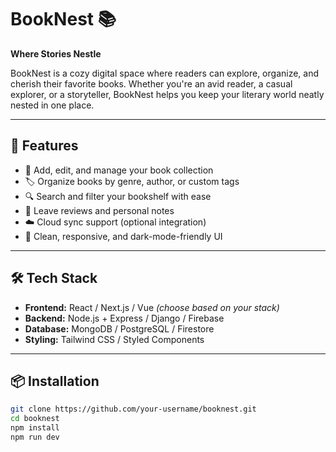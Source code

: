 # BookNest 📚  
**Where Stories Nestle**

BookNest is a cozy digital space where readers can explore, organize, and cherish their favorite books. Whether you're an avid reader, a casual explorer, or a storyteller, BookNest helps you keep your literary world neatly nested in one place.

---

## 🚀 Features

- 📖 Add, edit, and manage your book collection
- 🏷️ Organize books by genre, author, or custom tags
- 🔍 Search and filter your bookshelf with ease
- 📝 Leave reviews and personal notes
- ☁️ Cloud sync support (optional integration)
- 🌙 Clean, responsive, and dark-mode-friendly UI

---

## 🛠️ Tech Stack

- **Frontend:** React / Next.js / Vue *(choose based on your stack)*
- **Backend:** Node.js + Express / Django / Firebase
- **Database:** MongoDB / PostgreSQL / Firestore
- **Styling:** Tailwind CSS / Styled Components

---

## 📦 Installation

```bash
git clone https://github.com/your-username/booknest.git
cd booknest
npm install
npm run dev
